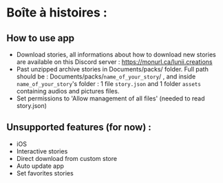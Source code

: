 # Boîte à histoires :
## How to use app
- Download stories, all informations about how to download new stories are available on this Discord server : https://monurl.ca/lunii.creations 
- Past unzipped archive stories in Documents/packs/ folder.
  Full path should be : Documents/packs/`name_of_your_story`/ , and inside `name_of_your_story`'s folder : 1 file `story.json` and 1 folder `assets` containing audios and pictures files.
- Set permissions to 'Allow management of all files' (needed to read story.json)
  
## Unsupported features (for now) : 
- iOS
- Interactive stories
- Direct download from custom store
- Auto update app
- Set favorites stories